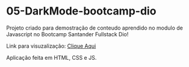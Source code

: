 # 05-DarkMode-bootcamp-dio

Projeto criado para demostração de conteudo aprendido no modulo de Javascript no Bootcamp Santander Fullstack Dio!

Link para visuzalização: [Clique Aqui](encurtador.com.br/fuvwG)

Aplicação feita em HTML, CSS e JS.